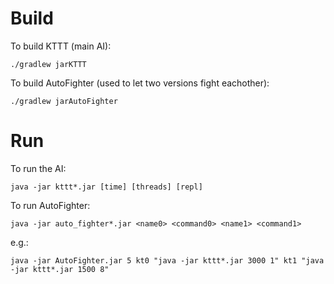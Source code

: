 # Build

To build KTTT (main AI):
```
./gradlew jarKTTT
```

To build AutoFighter (used to let two versions fight eachother):
```
./gradlew jarAutoFighter
```

# Run

To run the AI:
```
java -jar kttt*.jar [time] [threads] [repl]
```

To run AutoFighter:
```
java -jar auto_fighter*.jar <name0> <command0> <name1> <command1>
```
e.g.:
```
java -jar AutoFighter.jar 5 kt0 "java -jar kttt*.jar 3000 1" kt1 "java -jar kttt*.jar 1500 8"
```
